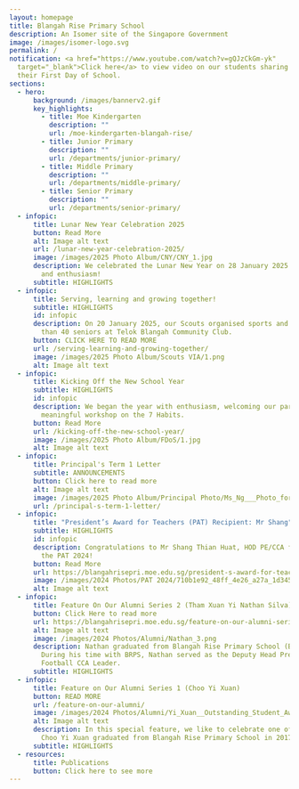 ```yaml
---
layout: homepage
title: Blangah Rise Primary School
description: An Isomer site of the Singapore Government
image: /images/isomer-logo.svg
permalink: /
notification: <a href="https://www.youtube.com/watch?v=gQJzCkGm-yk"
  target="_blank">Click here</a> to view video on our students sharing about
  their First Day of School.
sections:
  - hero:
      background: /images/bannerv2.gif
      key_highlights:
        - title: Moe Kindergarten
          description: ""
          url: /moe-kindergarten-blangah-rise/
        - title: Junior Primary
          description: ""
          url: /departments/junior-primary/
        - title: Middle Primary
          description: ""
          url: /departments/middle-primary/
        - title: Senior Primary
          description: ""
          url: /departments/senior-primary/
  - infopic:
      title: Lunar New Year Celebration 2025
      button: Read More
      alt: Image alt text
      url: /lunar-new-year-celebration-2025/
      image: /images/2025 Photo Album/CNY/CNY_1.jpg
      description: We celebrated the Lunar New Year on 28 January 2025 with great joy
        and enthusiasm!
      subtitle: HIGHLIGHTS
  - infopic:
      title: Serving, learning and growing together!
      subtitle: HIGHLIGHTS
      id: infopic
      description: On 20 January 2025, our Scouts organised sports and games for more
        than 40 seniors at Telok Blangah Community Club.
      button: CLICK HERE TO READ MORE
      url: /serving-learning-and-growing-together/
      image: /images/2025 Photo Album/Scouts VIA/1.png
      alt: Image alt text
  - infopic:
      title: Kicking Off the New School Year
      subtitle: HIGHLIGHTS
      id: infopic
      description: We began the year with enthusiasm, welcoming our parents to a
        meaningful workshop on the 7 Habits.
      button: Read More
      url: /kicking-off-the-new-school-year/
      image: /images/2025 Photo Album/FDoS/1.jpg
      alt: Image alt text
  - infopic:
      title: Principal's Term 1 Letter
      subtitle: ANNOUNCEMENTS
      button: Click here to read more
      alt: Image alt text
      image: /images/2025 Photo Album/Principal Photo/Ms_Ng___Photo_for_Letter_.jpg
      url: /principal-s-term-1-letter/
  - infopic:
      title: "President’s Award for Teachers (PAT) Recipient: Mr Shang"
      subtitle: HIGHLIGHTS
      id: infopic
      description: Congratulations to Mr Shang Thian Huat, HOD PE/CCA for receiving
        the PAT 2024!
      button: Read More
      url: https://blangahrisepri.moe.edu.sg/president-s-award-for-teachers-pat-recipient-mr-shang-thian-huat-hod-pe-cca/
      image: /images/2024 Photos/PAT 2024/710b1e92_48ff_4e26_a27a_1d3451047f74.jpg
      alt: Image alt text
  - infopic:
      title: Feature On Our Alumni Series 2 (Tham Xuan Yi Nathan Silva)
      button: Click Here to read more
      url: https://blangahrisepri.moe.edu.sg/feature-on-our-alumni-series-2-tham-xuan-yi-nathan-silva/
      alt: Image alt text
      image: /images/2024 Photos/Alumni/Nathan_3.png
      description: Nathan graduated from Blangah Rise Primary School (BRPS) in 2023.
        During his time with BRPS, Nathan served as the Deputy Head Prefect and
        Football CCA Leader.
      subtitle: HIGHLIGHTS
  - infopic:
      title: Feature on Our Alumni Series 1 (Choo Yi Xuan)
      button: READ MORE
      url: /feature-on-our-alumni/
      image: /images/2024 Photos/Alumni/Yi_Xuan__Outstanding_Student_Award_.jpg
      alt: Image alt text
      description: In this special feature, we like to celebrate one of our alumni.
        Choo Yi Xuan graduated from Blangah Rise Primary School in 2017.
      subtitle: HIGHLIGHTS
  - resources:
      title: Publications
      button: Click here to see more
---
```

